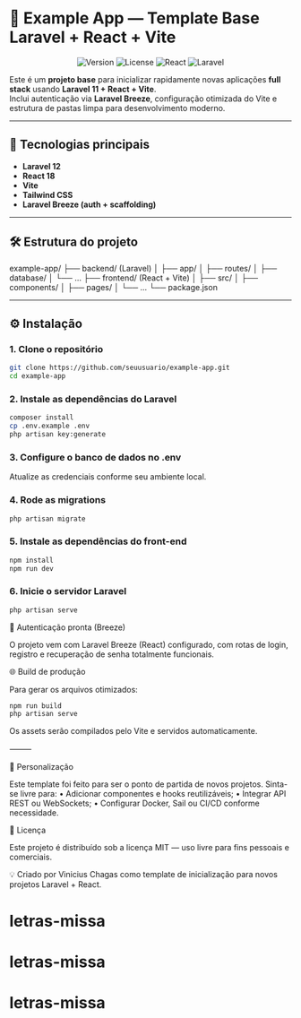 # 🚀 Example App — Template Base Laravel + React + Vite

<div align="center">
    
![Version](https://img.shields.io/badge/version-1.0.0-blue.svg)
![License](https://img.shields.io/badge/license-MIT-green.svg)
![React](https://img.shields.io/badge/React-18.x-61dafb.svg)
![Laravel](https://img.shields.io/badge/Laravel-12.x-ff2d20.svg)

</div>

Este é um **projeto base** para inicializar rapidamente novas aplicações **full stack** usando **Laravel 11 + React + Vite**.  
Inclui autenticação via **Laravel Breeze**, configuração otimizada do Vite e estrutura de pastas limpa para desenvolvimento moderno.

---

## 🧩 Tecnologias principais

- **Laravel 12**
- **React 18**
- **Vite**
- **Tailwind CSS**
- **Laravel Breeze (auth + scaffolding)**

---

## 🛠️ Estrutura do projeto
example-app/
├── backend/ (Laravel)
│   ├── app/
│   ├── routes/
│   ├── database/
│   └── …
├── frontend/ (React + Vite)
│   ├── src/
│   ├── components/
│   ├── pages/
│   └── …
└── package.json

---

## ⚙️ Instalação

### 1. Clone o repositório

```bash
git clone https://github.com/seuusuario/example-app.git
cd example-app
```

### 2. Instale as dependências do Laravel

```bash
composer install
cp .env.example .env
php artisan key:generate
```

### 3. Configure o banco de dados no .env

Atualize as credenciais conforme seu ambiente local.

### 4. Rode as migrations

```bash
php artisan migrate
```

### 5. Instale as dependências do front-end

```bash
npm install
npm run dev
```

### 6. Inicie o servidor Laravel

```bash
php artisan serve
```

🔐 Autenticação pronta (Breeze)

O projeto vem com Laravel Breeze (React) configurado, com rotas de login, registro e recuperação de senha totalmente funcionais.

🌐 Build de produção

Para gerar os arquivos otimizados:

```bash
npm run build
php artisan serve
```

Os assets serão compilados pelo Vite e servidos automaticamente.

⸻

🧠 Personalização

Este template foi feito para ser o ponto de partida de novos projetos.
Sinta-se livre para:
	•	Adicionar componentes e hooks reutilizáveis;
	•	Integrar API REST ou WebSockets;
	•	Configurar Docker, Sail ou CI/CD conforme necessidade.

📄 Licença

Este projeto é distribuído sob a licença MIT — uso livre para fins pessoais e comerciais.

💡 Criado por Vinicius Chagas como template de inicialização para novos projetos Laravel + React.
# letras-missa
# letras-missa
# letras-missa

